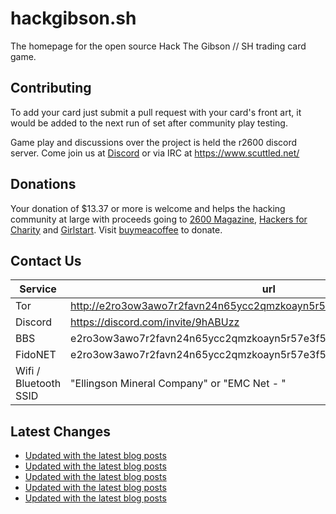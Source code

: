# hackgibson.sh
The homepage for the open source Hack The Gibson // SH trading card game.


## Contributing

To add your card just submit a pull request with your card's front art, it would be added to the next run of set after community play testing.

Game play and discussions over the project is held the r2600 discord server. Come join us at [Discord](https://discord.com/invite/9hABUzz) or via IRC at https://www.scuttled.net/


## Donations

Your donation of $13.37 or more is welcome and helps the hacking community at large with proceeds going to [2600 Magazine](https://2600.com/), [Hackers for Charity](https://hackersforcharity.org) and [Girlstart](https://girlstart.org).  Visit [buymeacoffee](https://www.buymeacoffee.com/hackgibson.sh) to donate.


## Contact Us

Service | url
-|-
Tor | http://e2ro3ow3awo7r2favn24n65ycc2qmzkoayn5r57e3f56nvjwdcgg32ad.onion
Discord | https://discord.com/invite/9hABUzz
BBS | e2ro3ow3awo7r2favn24n65ycc2qmzkoayn5r57e3f56nvjwdcgg32ad.onion:23
FidoNET | e2ro3ow3awo7r2favn24n65ycc2qmzkoayn5r57e3f56nvjwdcgg32ad.onion:24554
Wifi / Bluetooth SSID | "Ellingson Mineral Company" or "EMC Net - <fidonet address>"

## Latest Changes
<!-- BLOG-POST-LIST:START -->
- [Updated with the latest blog posts](https://github.com/DFW2600/hackgibson.sh/commit/a50ae1dd8b63fd0f1ada06e51bd687dc999cf274)
- [Updated with the latest blog posts](https://github.com/DFW2600/hackgibson.sh/commit/ec982cc7055dd885b21956cd9de4fdc54e147a93)
- [Updated with the latest blog posts](https://github.com/DFW2600/hackgibson.sh/commit/044f1ec36d119e7df2b586a194d3d7106e34d12b)
- [Updated with the latest blog posts](https://github.com/DFW2600/hackgibson.sh/commit/83f3a36f43e0195912a3e49c33e068d21ff96373)
- [Updated with the latest blog posts](https://github.com/DFW2600/hackgibson.sh/commit/b053b7ba5530766530f5e4bc5d8d0336f61f26f9)
<!-- BLOG-POST-LIST:END -->
